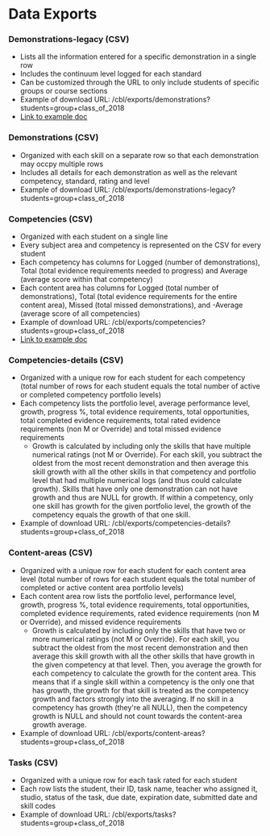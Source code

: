 # Data Exports

### Demonstrations-legacy \(CSV\)

* Lists all the information entered for a specific demonstration in a single row
* Includes the continuum level logged for each standard
* Can be customized through the URL to only include students of specific groups or course sections
* Example of download URL: /cbl/exports/demonstrations?students=group+class\_of\_2018
* [Link to example doc](https://docs.google.com/spreadsheets/d/18F9aDXH7bgMUG_p7265aY0JoI_TDJ-tcSf4oLNWFV-Y/edit#gid=0)

### Demonstrations \(CSV\)

* Organized with each skill on a separate row so that each demonstration may occpy multiple rows
* Includes all details for each demonstration as well as the relevant competency, standard, rating and level
* Example of download URL: /cbl/exports/demonstrations-legacy?students=group+class\_of\_2018 

### Competencies \(CSV\)

* Organized with each student on a single line
* Every subject area and competency is represented on the CSV for every student
* Each competency has columns for Logged \(number of demonstrations\), Total \(total evidence requirements needed to progress\) and Average \(average score within that competency\)
* Each content area has columns for Logged \(total number of demonstrations\), Total \(total evidence requirements for the entire content area\), Missed \(total missed demonstrations\), and -Average \(average score of all competencies\)
* Example of download URL: /cbl/exports/competencies?students=group+class\_of\_2018
* [Link to example doc](https://docs.google.com/spreadsheets/d/1JugtlX931tKcOhmir31J_GqeLy-4J2y3gIJyu4aKMdI/edit#gid=0)

### Competencies-details \(CSV\)

* Organized with a unique row for each student for each competency \(total number of rows for each student equals the total number of active or completed competency portfolio levels\)
* Each competency lists the portfolio level, average performance level, growth, progress %, total evidence requirements, total opportunities, total completed evidence requirements, total rated evidence requirements \(non M or Override\) and total missed evidence requirements
  * Growth is calculated by including only the skills that have multiple numerical ratings \(not M or Override\). For each skill, you subtract the oldest from the most recent demonstration and then average this skill growth with all the other skills in that competency and portfolio level that had multiple numerical logs \(and thus could calculate growth\). Skills that have only one demonstration can not have growth and thus are NULL for growth. If within a competency, only one skill has growth for the given portfolio level, the growth of the competency equals the growth of that one skill. 
* Example of download URL: /cbl/exports/competencies-details?students=group+class\_of\_2018

### Content-areas \(CSV\)

* Organized with a unique row for each student for each content area level \(total number of rows for each student equals the total number of completed or active content area portfolio levels\)
* Each content area row lists the portfolio level, performance level, growth, progress %, total evidence requirements, total opportunities, completed evidence requirements, rated evidence requirements \(non M or Override\), and missed evidence requirements  
  * Growth is calculated by including only the skills that have two or more numerical ratings \(not M or Override\). For each skill, you subtract the oldest from the most recent demonstration and then average this skill growth with all the other skills that have growth in the given competency at that level. Then, you average the growth for each competency to calculate the growth for the content area. This means that if a single skill within a competency is the only one that has growth, the growth for that skill is treated as the competency growth and factors strongly into the averaging. If no skill in a competency has growth \(they're all NULL\), then the competency growth is NULL and should not count towards the content-area growth average. 
* Example of download URL: /cbl/exports/content-areas?students=group+class\_of\_2018

### Tasks \(CSV\)

* Organized with a unique row for each task rated for each student
* Each row lists the student, their ID, task name, teacher who assigned it, studio, status of the task, due date, expiration date, submitted date and skill codes
* Example of download URL: /cbl/exports/tasks?students=group+class\_of\_2018




